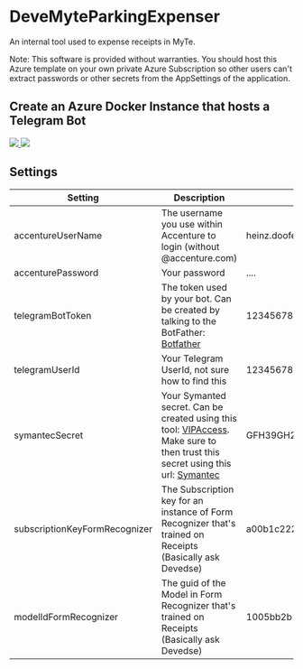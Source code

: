 # DeveMyteParkingExpenser
An internal tool used to expense receipts in MyTe.

Note: This software is provided without warranties. You should host this Azure template on your own private Azure Subscription so other users can't extract passwords or other secrets from the AppSettings of the application.

## Create an Azure Docker Instance that hosts a Telegram Bot

<a href="https://portal.azure.com/#create/Microsoft.Template/uri/https%3A%2F%2Fraw.githubusercontent.com%2Fdevedse%2FDeveMyteParkingExpenser%2Fmaster%2FDeveMyteParkingExpenser.ARM%2FWebSite.json" target="_blank">
    <img src="http://azuredeploy.net/deploybutton.png"/>
</a>
<a href="http://armviz.io/#/?load=https%3A%2F%2Fraw.githubusercontent.com%2Fdevedse%2FDeveMyteParkingExpenser%2Fmaster%2FDeveMyteParkingExpenser.ARM%2FWebSite.json" target="_blank">
    <img src="http://armviz.io/visualizebutton.png"/>
</a>

## Settings

| Setting | Description | Sample |
| -- | -- | -- |
| accentureUserName | The username you use within Accenture to login (without @accenture.com) | heinz.doofenshmirtz |
| accenturePassword | Your password | .... |
| telegramBotToken | The token used by your bot. Can be created by talking to the BotFather: [Botfather](https://telegram.me/botfather) | 123456789:AAABABABAABA_JJDJARHAHR93F_fww84h |
| telegramUserId | Your Telegram UserId, not sure how to find this | 123456789 |
| symantecSecret | Your Symanted secret. Can be created using this tool: [VIPAccess](https://github.com/dlenski/python-vipaccess). Make sure to then trust this secret using this url: [Symantec](https://federation-sts.accenture.com/adfs/ls?wa=wsignin1.0&wtrealm=https://federation-sts.accenture.com/vip/ls/&wctx=rm=0&id=passive&ru=%2fvip%2fls%2fsymantec%2fsignon) | GFH39GH2L5GH2GI4853HL9ASG5O2HGIR |
| subscriptionKeyFormRecognizer | The Subscription key for an instance of Form Recognizer that's trained on Receipts (Basically ask Devedse) | a00b1c2222d44e55555555ffffff1aa323 |
| modelIdFormRecognizer | The guid of the Model in Form Recognizer that's trained on Receipts (Basically ask Devedse) | 1005bb2b-550f-40e7-816c-caf3c74abf2a |
